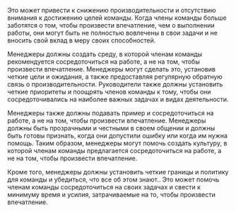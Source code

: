Это может привести к снижению производительности и отсутствию внимания к достижению целей команды. Когда члены команды больше заботятся о том, чтобы произвести впечатление, чем о выполнении работы, они могут быть не полностью вовлечены в свои задачи и не вносить свой вклад в меру своих способностей.

Менеджеры должны создать среду, в которой членам команды рекомендуется сосредоточиться на работе, а не на том, чтобы произвести впечатление. Менеджеры могут сделать это, установив четкие цели и ожидания, а также предоставляя регулярную обратную связь о производительности. Руководители также должны установить четкие приоритеты и поощрять членов команды к тому, чтобы они сосредоточивались на наиболее важных задачах и видах деятельности.

Менеджеры также должны подавать пример и сосредоточиться на работе, а не на том, чтобы произвести впечатление. Менеджеры должны быть прозрачными и честными в своем общении и должны быть готовы признать, когда они допустили ошибку или когда им нужна помощь. Таким образом, менеджеры могут помочь создать культуру, в которой членам команды предлагается сосредоточиться на работе, а не на том, чтобы произвести впечатление.

Кроме того, менеджеры должны установить четкие границы и политику для команды и убедиться, что все об этом знают.. Это может помочь членам команды сосредоточиться на своих задачах и свести к минимуму время и усилия, затрачиваемые на то, чтобы произвести впечатление.